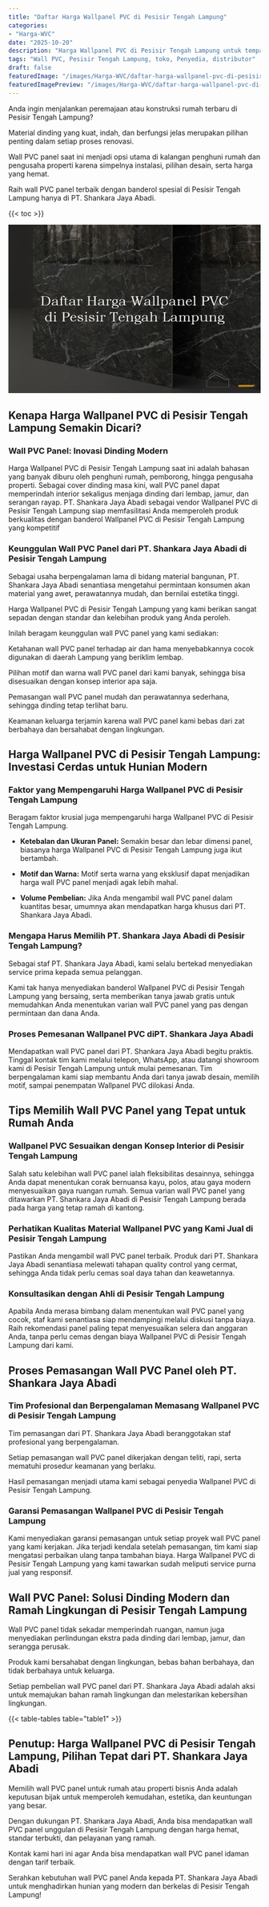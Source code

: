 ```yaml
---
title: "Daftar Harga Wallpanel PVC di Pesisir Tengah Lampung"
categories:
- "Harga-WVC"
date: "2025-10-20"
description: "Harga Wallpanel PVC di Pesisir Tengah Lampung untuk tempat tinggal, office, dan toko. Material terbaik, pilihan motif, variasi warna menarik, beserta servis instalasi ditangani oleh teknisi profesional dan jaminan resmi!|Jasa penjualan Wallpanel PVC di Pesisir Tengah Lampung untuk kebutuhan hunian, kantor, maupun ritel, beserta panel terbaik dan pemasangan oleh teknisi profesional dan garansi resmi.|Alternatif Wallpanel PVC di Pesisir Tengah Lampung yang andal bagi rumah, office, serta toko, bersama material terbaik dan pemasangan ditangani oleh tenaga ahli ahli serta kepastian resmi.|Penyediaan Wallpanel PVC di Pesisir Tengah Lampung untuk rumah, office, dan gerai, dengan produk unggulan dan penempatan oleh tenaga ahli profesional, disertai dengan jaminan resmi.}"
tags: "Wall PVC, Pesisir Tengah Lampung, toko, Penyedia, distributor"
draft: false
featuredImage: "/images/Harga-WVC/daftar-harga-wallpanel-pvc-di-pesisir-tengah-lampung.png"
featuredImagePreview: "/images/Harga-WVC/daftar-harga-wallpanel-pvc-di-pesisir-tengah-lampung.png"
---
```


Anda ingin menjalankan peremajaan atau konstruksi rumah terbaru di Pesisir Tengah Lampung?

Material dinding yang kuat, indah, dan berfungsi jelas merupakan pilihan penting dalam setiap proses renovasi.

Wall PVC panel saat ini menjadi opsi utama di kalangan penghuni rumah dan pengusaha properti karena simpelnya instalasi, pilihan desain, serta harga yang hemat.

Raih wall PVC panel terbaik dengan banderol spesial di Pesisir Tengah Lampung hanya di PT. Shankara Jaya Abadi.

{{< toc >}}

![Daftar Harga Wallpanel PVC di Pesisir Tengah Lampung](/images/Harga-WVC/Daftar-Harga-Wallpanel-PVC-di-Pesisir-Tengah-Lampung.png)


## Kenapa Harga Wallpanel PVC di Pesisir Tengah Lampung Semakin Dicari?

### Wall PVC Panel: Inovasi Dinding Modern

Harga Wallpanel PVC di Pesisir Tengah Lampung saat ini adalah bahasan yang banyak diburu oleh penghuni rumah, pemborong, hingga pengusaha properti. Sebagai cover dinding masa kini, wall PVC panel dapat memperindah interior sekaligus menjaga dinding dari lembap, jamur, dan serangan rayap. PT. Shankara Jaya Abadi sebagai vendor Wallpanel PVC di Pesisir Tengah Lampung siap memfasilitasi Anda memperoleh produk berkualitas dengan banderol Wallpanel PVC di Pesisir Tengah Lampung yang kompetitif

### Keunggulan Wall PVC Panel dari PT. Shankara Jaya Abadi di Pesisir Tengah Lampung

Sebagai usaha berpengalaman lama di bidang material bangunan, PT. Shankara Jaya Abadi senantiasa mengetahui permintaan konsumen akan material yang awet, perawatannya mudah, dan bernilai estetika tinggi.

Harga Wallpanel PVC di Pesisir Tengah Lampung yang kami berikan sangat sepadan dengan standar dan kelebihan produk yang Anda peroleh.

Inilah beragam keunggulan wall PVC panel yang kami sediakan:

Ketahanan wall PVC panel terhadap air dan hama menyebabkannya cocok digunakan di daerah Lampung yang beriklim lembap.

Pilihan motif dan warna wall PVC panel dari kami banyak, sehingga bisa disesuaikan dengan konsep interior apa saja.

Pemasangan wall PVC panel mudah dan perawatannya sederhana, sehingga dinding tetap terlihat baru.

Keamanan keluarga terjamin karena wall PVC panel kami bebas dari zat berbahaya dan bersahabat dengan lingkungan.

## Harga Wallpanel PVC di Pesisir Tengah Lampung: Investasi Cerdas untuk Hunian Modern

### Faktor yang Mempengaruhi Harga Wallpanel PVC di Pesisir Tengah Lampung

Beragam faktor krusial juga mempengaruhi harga Wallpanel PVC di Pesisir Tengah Lampung.

- **Ketebalan dan Ukuran Panel:** Semakin besar dan lebar dimensi panel, biasanya harga Wallpanel PVC di Pesisir Tengah Lampung juga ikut bertambah.

- **Motif dan Warna:** Motif serta warna yang eksklusif dapat menjadikan harga wall PVC panel menjadi agak lebih mahal.

- **Volume Pembelian:** Jika Anda mengambil wall PVC panel dalam kuantitas besar, umumnya akan mendapatkan harga khusus dari PT. Shankara Jaya Abadi.

### Mengapa Harus Memilih PT. Shankara Jaya Abadi di Pesisir Tengah Lampung?

Sebagai staf PT. Shankara Jaya Abadi, kami selalu bertekad menyediakan service prima kepada semua pelanggan.

Kami tak hanya menyediakan banderol Wallpanel PVC di Pesisir Tengah Lampung yang bersaing, serta memberikan tanya jawab gratis untuk memudahkan Anda menentukan varian wall PVC panel yang pas dengan permintaan dan dana Anda.

### Proses Pemesanan Wallpanel PVC diPT. Shankara Jaya Abadi

Mendapatkan wall PVC panel dari PT. Shankara Jaya Abadi begitu praktis. Tinggal kontak tim kami melalui telepon, WhatsApp, atau datangi showroom kami di Pesisir Tengah Lampung untuk mulai pemesanan. Tim berpengalaman kami siap membantu Anda dari tanya jawab desain, memilih motif, sampai penempatan Wallpanel PVC dilokasi Anda.

## Tips Memilih Wall PVC Panel yang Tepat untuk Rumah Anda

### Wallpanel PVC Sesuaikan dengan Konsep Interior di Pesisir Tengah Lampung

Salah satu kelebihan wall PVC panel ialah fleksibilitas desainnya, sehingga Anda dapat menentukan corak bernuansa kayu, polos, atau gaya modern menyesuaikan gaya ruangan rumah. Semua varian wall PVC panel yang ditawarkan PT. Shankara Jaya Abadi di Pesisir Tengah Lampung berada pada harga yang tetap ramah di kantong.

### Perhatikan Kualitas Material Wallpanel PVC yang Kami Jual di Pesisir Tengah Lampung

Pastikan Anda mengambil wall PVC panel terbaik. Produk dari PT. Shankara Jaya Abadi senantiasa melewati tahapan quality control yang cermat, sehingga Anda tidak perlu cemas soal daya tahan dan keawetannya.

### Konsultasikan dengan Ahli di Pesisir Tengah Lampung

Apabila Anda merasa bimbang dalam menentukan wall PVC panel yang cocok, staf kami senantiasa siap mendampingi melalui diskusi tanpa biaya. Raih rekomendasi panel paling tepat menyesuaikan selera dan anggaran Anda, tanpa perlu cemas dengan biaya Wallpanel PVC di Pesisir Tengah Lampung dari kami.

## Proses Pemasangan Wall PVC Panel oleh PT. Shankara Jaya Abadi

### Tim Profesional dan Berpengalaman Memasang Wallpanel PVC di Pesisir Tengah Lampung

Tim pemasangan dari PT. Shankara Jaya Abadi beranggotakan staf profesional yang berpengalaman.

Setiap pemasangan wall PVC panel dikerjakan dengan teliti, rapi, serta mematuhi prosedur keamanan yang berlaku.

Hasil pemasangan menjadi utama kami sebagai penyedia Wallpanel PVC di Pesisir Tengah Lampung.

### Garansi Pemasangan Wallpanel PVC di Pesisir Tengah Lampung

Kami menyediakan garansi pemasangan untuk setiap proyek wall PVC panel yang kami kerjakan. Jika terjadi kendala setelah pemasangan, tim kami siap mengatasi perbaikan ulang tanpa tambahan biaya. Harga Wallpanel PVC di Pesisir Tengah Lampung yang kami tawarkan sudah meliputi service purna jual yang responsif.

## Wall PVC Panel: Solusi Dinding Modern dan Ramah Lingkungan di Pesisir Tengah Lampung

Wall PVC panel tidak sekadar memperindah ruangan, namun juga menyediakan perlindungan ekstra pada dinding dari lembap, jamur, dan serangga perusak.

Produk kami bersahabat dengan lingkungan, bebas bahan berbahaya, dan tidak berbahaya untuk keluarga.

Setiap pembelian wall PVC panel dari PT. Shankara Jaya Abadi adalah aksi untuk memajukan bahan ramah lingkungan dan melestarikan kebersihan lingkungan.

{{< table-tables table="table1" >}}

## Penutup: Harga Wallpanel PVC di Pesisir Tengah Lampung, Pilihan Tepat dari PT. Shankara Jaya Abadi

Memilih wall PVC panel untuk rumah atau properti bisnis Anda adalah keputusan bijak untuk memperoleh kemudahan, estetika, dan keuntungan yang besar.

Dengan dukungan PT. Shankara Jaya Abadi, Anda bisa mendapatkan wall PVC panel unggulan di Pesisir Tengah Lampung dengan harga hemat, standar terbukti, dan pelayanan yang ramah.

Kontak kami hari ini agar Anda bisa mendapatkan wall PVC panel idaman dengan tarif terbaik.

Serahkan kebutuhan wall PVC panel Anda kepada PT. Shankara Jaya Abadi untuk menghadirkan hunian yang modern dan berkelas di Pesisir Tengah Lampung!
